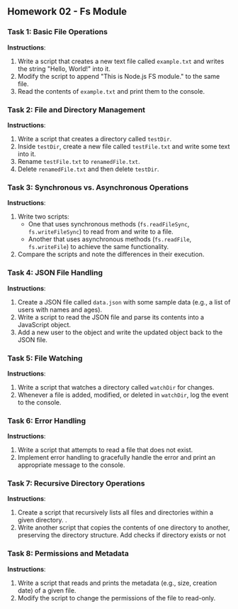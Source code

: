 ## Homework 02 - Fs Module

### Task 1: Basic File Operations

**Instructions**:

1. Write a script that creates a new text file called `example.txt` and writes the string "Hello, World!" into it.
2. Modify the script to append "This is Node.js FS module." to the same file.
3. Read the contents of `example.txt` and print them to the console.

### Task 2: File and Directory Management

**Instructions**:

1. Write a script that creates a directory called `testDir`.
2. Inside `testDir`, create a new file called `testFile.txt` and write some text into it.
3. Rename `testFile.txt` to `renamedFile.txt`.
4. Delete `renamedFile.txt` and then delete `testDir`.

### Task 3: Synchronous vs. Asynchronous Operations

**Instructions**:

1. Write two scripts:
   - One that uses synchronous methods (`fs.readFileSync`, `fs.writeFileSync`) to read from and write to a file.
   - Another that uses asynchronous methods (`fs.readFile`, `fs.writeFile`) to achieve the same functionality.
2. Compare the scripts and note the differences in their execution.

### Task 4: JSON File Handling

**Instructions**:

1. Create a JSON file called `data.json` with some sample data (e.g., a list of users with names and ages).
2. Write a script to read the JSON file and parse its contents into a JavaScript object.
3. Add a new user to the object and write the updated object back to the JSON file.

### Task 5: File Watching

**Instructions**:

1. Write a script that watches a directory called `watchDir` for changes.
2. Whenever a file is added, modified, or deleted in `watchDir`, log the event to the console.

### Task 6: Error Handling

**Instructions**:

1. Write a script that attempts to read a file that does not exist.
2. Implement error handling to gracefully handle the error and print an appropriate message to the console.

### Task 7: Recursive Directory Operations

**Instructions**:

1. Create a script that recursively lists all files and directories within a given directory. .
2. Write another script that copies the contents of one directory to another, preserving the directory structure.
Add checks if directory exists or not

### Task 8: Permissions and Metadata

**Instructions**:

1. Write a script that reads and prints the metadata (e.g., size, creation date) of a given file.
2. Modify the script to change the permissions of the file to read-only.
